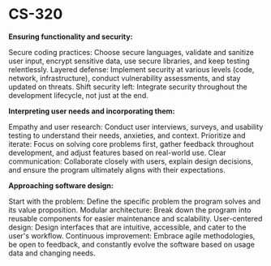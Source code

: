 # CS-320

**Ensuring functionality and security:**

Secure coding practices: Choose secure languages, validate and sanitize user input, encrypt sensitive data, use secure libraries, and keep testing relentlessly.
Layered defense: Implement security at various levels (code, network, infrastructure), conduct vulnerability assessments, and stay updated on threats.
Shift security left: Integrate security throughout the development lifecycle, not just at the end.

**Interpreting user needs and incorporating them:**

Empathy and user research: Conduct user interviews, surveys, and usability testing to understand their needs, anxieties, and context.
Prioritize and iterate: Focus on solving core problems first, gather feedback throughout development, and adjust features based on real-world use.
Clear communication: Collaborate closely with users, explain design decisions, and ensure the program ultimately aligns with their expectations.

**Approaching software design:**

Start with the problem: Define the specific problem the program solves and its value proposition.
Modular architecture: Break down the program into reusable components for easier maintenance and scalability.
User-centered design: Design interfaces that are intuitive, accessible, and cater to the user's workflow.
Continuous improvement: Embrace agile methodologies, be open to feedback, and constantly evolve the software based on usage data and changing needs.

